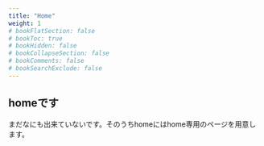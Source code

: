 ```yaml
---
title: "Home"
weight: 1
# bookFlatSection: false
# bookToc: true
# bookHidden: false
# bookCollapseSection: false
# bookComments: false
# bookSearchExclude: false
---
```


## homeです

まだなにも出来ていないです。そのうちhomeにはhome専用のページを用意します。